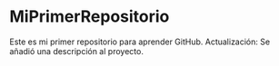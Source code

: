 # MiPrimerRepositorio
 Este es mi primer repositorio para aprender GitHub.
Actualización: Se añadió una descripción al proyecto.
